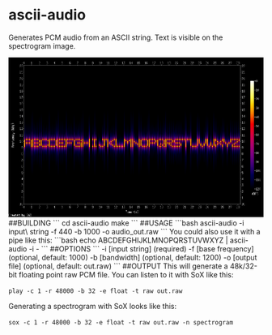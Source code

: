 # ascii-audio
Generates PCM audio from an ASCII string. Text is visible on the spectrogram image.

<img src = "spectrogram.png">
##BUILDING
```
cd ascii-audio
make
```
##USAGE
```bash
ascii-audio -i input\ string -f 440 -b 1000 -o audio_out.raw
```
You could also use it with a pipe like this: 
```bash
echo ABCDEFGHIJKLMNOPQRSTUVWXYZ | ascii-audio -i -
```
##OPTIONS
```
-i [input string]   (required)
-f [base frequency] (optional, default: 1000)
-b [bandwidth]      (optional, default: 1200)
-o [output file]    (optional, default: out.raw)
```
##OUTPUT
This will generate a 48k/32-bit floating point raw PCM file. You can listen to it with SoX like this:

`play -c 1 -r 48000 -b 32 -e float -t raw out.raw`

Generating a spectrogram with SoX looks like this:

`sox -c 1 -r 48000 -b 32 -e float -t raw out.raw -n spectrogram`
